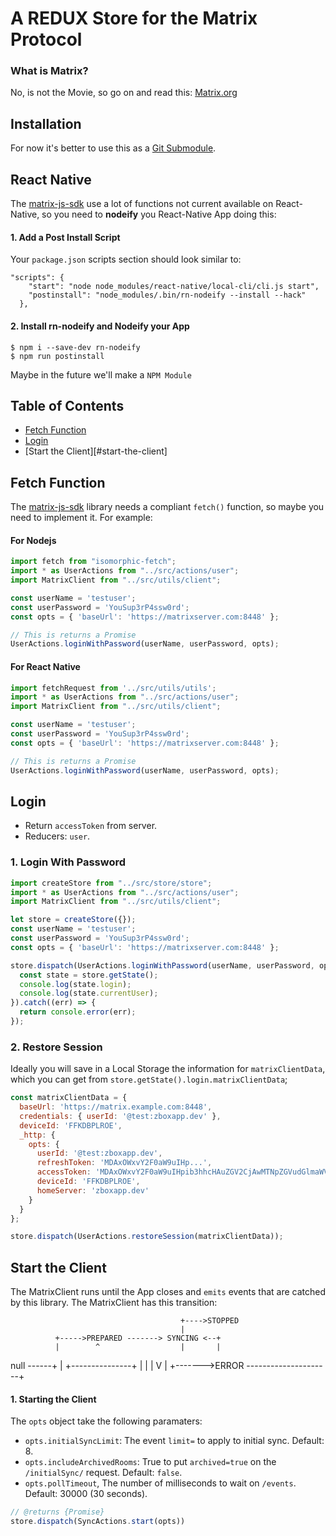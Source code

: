 # A REDUX Store for the Matrix Protocol

### What is Matrix?
No, is not the Movie, so go on and read this: [Matrix.org](http://matrix.org)

## Installation
For now it's better to use this as a [Git Submodule](https://git-scm.com/docs/git-submodule).

## React Native
The [matrix-js-sdk](http://matrix-org.github.io/matrix-js-sdk/0.6.1/) use a lot of functions not current available on React-Native, so you need to **nodeify** you React-Native App doing this:

#### 1. Add a Post Install Script
Your `package.json` scripts section should look similar to:

```javascropt
"scripts": {
    "start": "node node_modules/react-native/local-cli/cli.js start",
    "postinstall": "node_modules/.bin/rn-nodeify --install --hack"
  },
```

#### 2. Install rn-nodeify and Nodeify your App
```
$ npm i --save-dev rn-nodeify
$ npm run postinstall
```

Maybe in the future we'll make a `NPM Module`

## Table of Contents
- [Fetch Function](#fetch-function)
- [Login](#login)
- [Start the Client][#start-the-client]

## Fetch Function
The [matrix-js-sdk](http://matrix-org.github.io/matrix-js-sdk/0.6.1/) library needs a compliant `fetch()` function, so maybe you need to implement it. For example:

#### For Nodejs

```javascript
import fetch from "isomorphic-fetch";
import * as UserActions from "../src/actions/user";
import MatrixClient from "../src/utils/client";

const userName = 'testuser';
const userPassword = 'YouSup3rP4ssw0rd';
const opts = { 'baseUrl': 'https://matrixserver.com:8448' };

// This is returns a Promise
UserActions.loginWithPassword(userName, userPassword, opts);

```

#### For React Native

```javascript
import fetchRequest from '../src/utils/utils';
import * as UserActions from "../src/actions/user";
import MatrixClient from "../src/utils/client";

const userName = 'testuser';
const userPassword = 'YouSup3rP4ssw0rd';
const opts = { 'baseUrl': 'https://matrixserver.com:8448' };

// This is returns a Promise
UserActions.loginWithPassword(userName, userPassword, opts);

```

## Login
- Return `accessToken` from server.
- Reducers: `user`.

### 1. Login With Password

```javascript
import createStore from "../src/store/store";
import * as UserActions from "../src/actions/user";
import MatrixClient from "../src/utils/client";

let store = createStore({});
const userName = 'testuser';
const userPassword = 'YouSup3rP4ssw0rd';
const opts = { 'baseUrl': 'https://matrixserver.com:8448' };

store.dispatch(UserActions.loginWithPassword(userName, userPassword, opts)).then((loginData) => {
  const state = store.getState();
  console.log(state.login);
  console.log(state.currentUser);
}).catch((err) => {
  return console.error(err);
});
```

### 2. Restore Session
Ideally you will save in a Local Storage the information for `matrixClientData`, which you
can get from `store.getState().login.matrixClientData`;

```javascript
const matrixClientData = {
  baseUrl: 'https://matrix.example.com:8448',
  credentials: { userId: '@test:zboxapp.dev' },
  deviceId: 'FFKDBPLROE',
  _http: {
    opts: {
      userId: '@test:zboxapp.dev',
      refreshToken: 'MDAxOWxvY2F0aW9uIHp...',
      accessToken: 'MDAxOWxvY2F0aW9uIHpib3hhcHAuZGV2CjAwMTNpZGVudGlmaWVy....',
      deviceId: 'FFKDBPLROE',
      homeServer: 'zboxapp.dev'
    }
  }
};

store.dispatch(UserActions.restoreSession(matrixClientData));
```

## Start the Client
The MatrixClient runs until the App closes and `emits` events that are catched by this library. The MatrixClient has this transition:

                                          +---->STOPPED
                                          |
              +----->PREPARED -------> SYNCING <--+
              |        ^                  |       |
   null ------+        |  +---------------+       |
              |        |  V                       |
              +------->ERROR ---------------------+


#### 1. Starting the Client

The `opts` object take the following paramaters:

* `opts.initialSyncLimit`: The event `limit=` to apply to initial sync. Default: 8.
* `opts.includeArchivedRooms`: True to put `archived=true` on the `/initialSync/` request. Default: `false`.
* `opts.pollTimeout`, The number of milliseconds to wait on `/events`. Default: 30000 (30 seconds).

```javascript
// @returns {Promise}
store.dispatch(SyncActions.start(opts))
```
